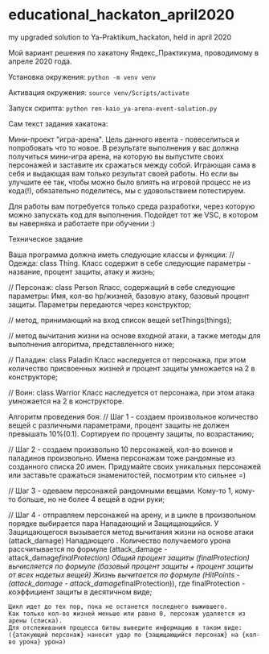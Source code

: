 # educational_hackaton_april2020
my upgraded solution to Ya-Praktikum_hackaton, held in april 2020

Мой вариант решения по хакатону Яндекс_Практикума, проводимому в апреле 2020 года.

Установка окружения:
`python -m venv venv`

Активация окружения:
`source venv/Scripts/activate`

Запуск скрипта:
`python ren-kaio_ya-arena-event-solution.py`


Сам текст задания хакатона:

Мини-проект "игра-арена".
Цель данного ивента - повеселиться и попробовать что то новое. 
В результате выполнения у вас должна получиться мини-игра арена, на которую вы выпустите своих 
персонажей и заставите их сражаться между собой. Играющая сама в себя и выдающая вам только результат своей работы. 
Но если вы улучшите ее так, чтобы можно было влиять на игровой процесс не из кода(!), обязательно поделитесь, мы с удовольствием потестируем. 

Для работы вам потребуется только среда разработки, через которую можно запускать код для выполнения. 
Подойдет тот же VSC, в котором вы наверняка и работаете при обучении :)


Техническое задание

Ваша программа должна иметь следующие классы и функции: 
// Одежда: class Thing. 
    Класс содержит в себе следующие параметры - название, процент защиты, атаку и жизнь;

// Персонаж: class Person 
    Rласс, содержащий в себе следующие параметры: 
    Имя, кол-во hp/жизней, базовую атаку, базовый процент защиты. Параметры передаются через конструктор;

// метод, принимающий на вход список вещей setThings(things);

// метод вычитания жизни на основе входной атаки, а также методы для выполнения алгоритма, представленного ниже;

// Паладин: class Paladin 
    Класс наследуется от персонажа, при этом количество присвоенных жизней и процент защиты умножается на 2 в конструкторе;

// Воин: class Warrior 
    Класс наследуется от персонажа, при этом атака умножается на 2 в конструкторе.

Алгоритм проведения боя:
// Шаг 1 - создаем произвольное количество вещей с различными параметрами, процент защиты не должен превышать 10%(0.1). 
    Сортируем по проценту защиты, по возрастанию;

// Шаг 2 - создаем произвольно 10 персонажей, кол-во воинов и паладинов произвольно. 
    Имена персонажам тоже рандомные из созданного списка 20 имен. 
    Придумайте своих уникальных персонажей или заставьте сражаться знаменитостей, посмотрим кто сильнее =) 

// Шаг 3 - одеваем персонажей рандомными вещами. 
    Кому-то 1, кому-то больше, но не более 4 вещей в одни руки;

// Шаг 4 - отправляем персонажей на арену, и в цикле в произвольном порядке выбирается пара Нападающий и Защищающийся.
    У Защищающегося вызывается метод вычитания жизни на основе атаки (attack_damage) Нападающего . 
    Количество получаемого урона рассчитывается по формуле (attack_damage - attack_damage*finalProtection)
    Общий процент защиты (finalProtection) вычисляется по формуле (базовый процент защиты + процент защиты от всех надетых вещей)
    Жизнь вычитается по формуле (HitPoints - (attack_damage - attack_damage*finalProtection)), где finalProtection - коэффициент защиты в десятичном виде;

    Цикл идет до тех пор, пока не останется последнего выжившего. 
    Как только кол-во жизней меньше или равно 0, персонаж удаляется из арены (списка). 
    Для отслеживания процесса битвы выведите информацию в таком виде: ({атакующий персонаж} наносит удар по {защищающийся персонаж} на {кол-во урона} урона)
